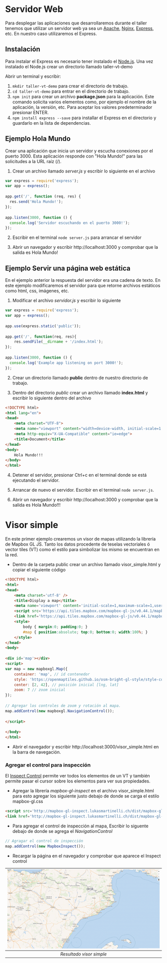 # Servidor Web

Para desplegar las aplicaciones que desarrollaremos durante el taller tenemos que utilizar un servidor web ya sea un [Apache](https://httpd.apache.org/), [Nginx](https://nginx.org/), [Express](http://expressjs.com/es/), etc. En nuestro caso utilizaremos el Express.

## Instalación

Para instalar el Express es necesario tener instalado el [Node.js](https://nodejs.org/es/). Una vez instalado el Node.js crear un directorio llamado taller-vt-demo

Abrir un terminal y escribir:

1. `mkdir taller-vt-demo` para crear el directorio de trabajo.
2. `cd taller-vt-demo` para entrar en el directorio de trabajo.
3. `npm init` para crear un archivo **package.json** para la aplicación. Este comando solicita varios elementos como, por ejemplo el nombre de la aplicación, la versión, etc. Para aceptar los valores predeterminador presionar ENTER. 
4. `npm install express --save` para installar el Express en el directorio y guardarlo en la lista de dependencias.

## Ejemplo Hola Mundo

Crear una aplicación que inicia un servidor y escucha conexiones por el puerto 3000. Esta aplicación responde con "Hola Mundo!" para las solicitudes a la URL raíz (/).  

1. Crear un archivo llamado *server.js* y escribir lo siguiente en el archivo

```js
var express = require('express');
var app = express();

app.get('/', function (req, res) {
  res.send('Hola Mundo!');
});

app.listen(3000, function () {
  console.log('Servidor escuchando en el puerto 3000!');
});
```
2. Escribir en el terminal `node server.js` para arrancar el servidor

3. Abrir un navegador y escribir http://localhost:3000 y comprobar que la salida es Hola Mundo!

## Ejemplo Servir una página web estática

En el ejemplo anterior la respuesta del servidor era una cadena de texto. En este ejemplo modificaremos el servidor para que retorne archivos estáticos como html, css, imágenes, etc. 

1. Modificar el archivo *servidor.js* y escribir lo siguiente

```js
var express = require('express');
var app = express();

app.use(express.static('public'));

app.get('/', function(req, res){
    res.sendFile(__dirname + '/index.html');
});

app.listen(3000, function () {
  console.log('Example app listening on port 3000!');
});
```
2. Crear un directorio llamado **public** dentro de nuestro directorio de trabajo.

3. Dentro del directorio *public* crear un archivo llamado **index.html** y escribir lo siguiente dentro del archivo

```html
<!DOCTYPE html>
<html lang="en">
<head>
    <meta charset="UTF-8">
    <meta name="viewport" content="width=device-width, initial-scale=1.0">
    <meta http-equiv="X-UA-Compatible" content="ie=edge">
    <title>Document</title>
</head>
<body>
    Hola Mundo!!!
</body>
</html>
```

4. Detener el servidor, presionar Ctrl+c en el terminal donde se está ejecutando el servidor.

5. Arrancar de nuevo el servidor. Escribir en el terminal `node server.js`.

6. Abrir un navegador y escribir http://localhost:3000 y comprobar que la salida es Hola Mundo!!!


# Visor simple 

En este primer ejemplo crearemos un visor de mapas utilizando la librería de Mapbox GL JS. Tanto los datos procedente de teselas vectoriales ó vector tiles (VT) como el estilo para simbolizar los mismo se encuentran en la red.

* Dentro de la carpeta public crear un archivo llamado visor_simple.html y copiar el siguiente código

```html
<!DOCTYPE html>
<html>
<head>
    <meta charset='utf-8' />
    <title>Display a map</title>
    <meta name='viewport' content='initial-scale=1,maximum-scale=1,user-scalable=no' />
    <script src='https://api.tiles.mapbox.com/mapbox-gl-js/v0.44.1/mapbox-gl.js'></script>
    <link href='https://api.tiles.mapbox.com/mapbox-gl-js/v0.44.1/mapbox-gl.css' rel='stylesheet' />
    <style>
        body { margin:0; padding:0; }
        #map { position:absolute; top:0; bottom:0; width:100%; }
    </style>
</head>
<body>

<div id='map'></div>
<script>
var map = new mapboxgl.Map({
    container: 'map', // id contenedor
    style: 'https://openmaptiles.github.io/osm-bright-gl-style/style-cdn.json', // ubicación del estilo
    center: [2, 42], // posición inicial [lng, lat]
    zoom: 7 // zoom inicial
});

// Agregar los controles de zoom y rotación al mapa.
map.addControl(new mapboxgl.NavigationControl());

</script>

</body>
</html>
```

* Abrir el navegador y escribir http://localhost:3000/visor_simple.html en la barra de navegación.

### Agregar el control para inspección

El [Inspect Control](https://github.com/lukasmartinelli/mapbox-gl-inspect) permite ver todos los elementos de un VT y también permite pasar el cursor sobre los elementos para ver sus propiedades.

* Agregar la librería *mapbox-gl-inspect* en el archivo visor_simple.html para esto agregar los siguiente justo debajo de donde se carga el estilo mapbox-gl.css

```html
<script src='http://mapbox-gl-inspect.lukasmartinelli.ch/dist/mapbox-gl-inspect.min.js'></script>
<link href='http://mapbox-gl-inspect.lukasmartinelli.ch/dist/mapbox-gl-inspect.css' rel='stylesheet' />  
```

* Para agregar el control de inspección al mapa, Escribir lo siguente debajo de donde se agrega el *NavigationControl*

```js
// Agragar el control de inspección
map.addControl(new MapboxInspect());
``` 
* Recargar la página en el navegador y comprobar que aparece el Inspect control

| ![Resultado visor simple](img/visor_simple.png) |
| :--: |
| *Resultado visor simple* |